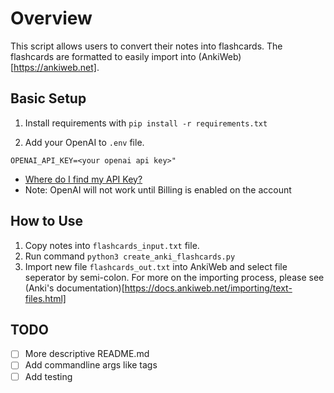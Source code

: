 
# Overview 
This script allows users to convert their notes into flashcards. The flashcards are formatted to easily import into (AnkiWeb)[https://ankiweb.net]. 


## Basic Setup

1. Install requirements with `pip install -r requirements.txt`


2. Add your OpenAI to `.env` file.

```
OPENAI_API_KEY=<your openai api key>"
```
- [Where do I find my API Key?](https://help.openai.com/en/articles/4936850-where-do-i-find-my-api-key)
- Note: OpenAI will not work until Billing is enabled on the account

## How to Use

1. Copy notes into `flashcards_input.txt` file. 
2. Run command `python3 create_anki_flashcards.py`
3. Import new file `flashcards_out.txt` into AnkiWeb and select file seperator by semi-colon. For more on the importing process, please see (Anki's documentation)[https://docs.ankiweb.net/importing/text-files.html]

## TODO 
- [ ] More descriptive README.md
- [ ] Add commandline args like tags
- [ ] Add testing